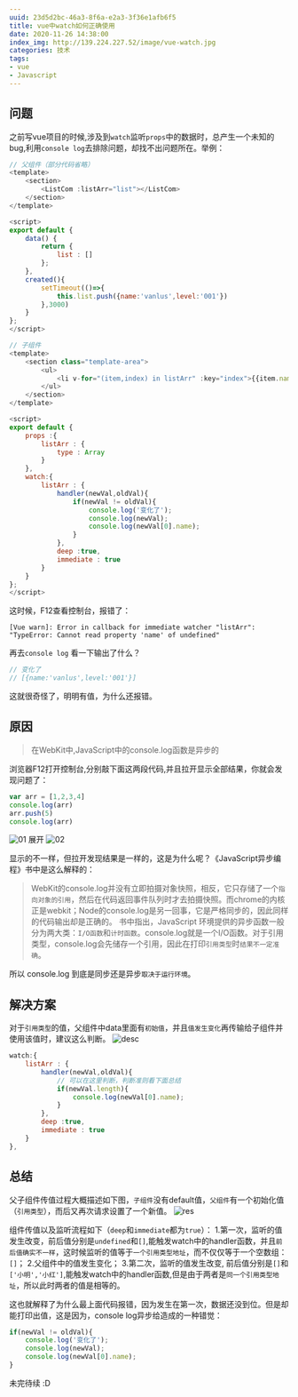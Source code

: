 ```yaml
---
uuid: 23d5d2bc-46a3-8f6a-e2a3-3f36e1afb6f5
title: vue中watch如何正确使用
date: 2020-11-26 14:38:00
index_img: http://139.224.227.52/image/vue-watch.jpg
categories: 技术
tags:
- vue
- Javascript
---
```

## 问题
之前写vue项目的时候,涉及到`watch`监听`props`中的数据时，总产生一个未知的bug,利用`console log`去排除问题，却找不出问题所在。举例：
``` js
// 父组件（部分代码省略）
<template>
    <section>
        <ListCom :listArr="list"></ListCom>
    </section>
</template>

<script>
export default {
    data() {
        return {
            list : []
        };
    },
    created(){
        setTimeout(()=>{
            this.list.push({name:'vanlus',level:'001'})
        },3000)
    }
};
</script>
```

``` js
// 子组件
<template>
    <section class="template-area">
        <ul>
            <li v-for="(item,index) in listArr" :key="index">{{item.name}}</li>
        </ul>
    </section>
</template>

<script>
export default {
    props :{
        listArr : {
            type : Array
        }
    },
    watch:{
        listArr : {
            handler(newVal,oldVal){
                if(newVal != oldVal){
                    console.log('变化了');
                    console.log(newVal);
                    console.log(newVal[0].name);
                }
            },
            deep :true,
            immediate : true
        }
    }
};
</script>
```
这时候，F12查看控制台，报错了：
```
[Vue warn]: Error in callback for immediate watcher "listArr": "TypeError: Cannot read property 'name' of undefined"
```
再去`console log` 看一下输出了什么？
``` js
// 变化了
// [{name:'vanlus',level:'001'}]
```
这就很奇怪了，明明有值，为什么还报错。

## 原因
> 在WebKit中,JavaScript中的console.log函数是异步的

浏览器F12打开控制台,分别敲下面这两段代码,并且拉开显示全部结果，你就会发现问题了：
``` js
var arr = [1,2,3,4]
console.log(arr)
arr.push(5)
console.log(arr)
```
![01](01.png)
展开
![02](02.jpg)

显示的不一样，但拉开发现结果是一样的，这是为什么呢？《JavaScript异步编程》书中是这么解释的：
> WebKit的console.log并没有立即拍摄对象快照，相反，它只存储了一个`指向对象的引用`，然后在代码返回事件队列时才去拍摄快照。而chrome的内核正是webkit；Node的console.log是另一回事，它是严格同步的，因此同样的代码输出却是正确的。
> 书中指出，JavaScript 环境提供的异步函数一般分为两大类：`I/O函数`和`计时函数`。console.log就是一个I/O函数。对于引用类型，console.log会先储存一个引用，因此在打印`引用类型`时`结果不一定准确`。

所以 console.log 到底是同步还是异步`取决于运行环境`。

## 解决方案
对于`引用类型`的值，父组件中data里面有`初始值`，并且`值发生变化`再传输给子组件并使用该值时，建议这么判断。
![desc](desc.jpg)
``` js
watch:{
    listArr : {
        handler(newVal,oldVal){
            // 可以在这里判断，判断准则看下面总结
            if(newVal.length){
                console.log(newVal[0].name);
            }
        },
        deep :true,
        immediate : true
    }
},
```
## 总结
父子组件传值过程大概描述如下图，`子组件`没有default值，`父组件`有一个初始化值（`引用类型`），而后又再次请求设置了一个新值。
![res](res.jpg)

组件传值以及监听流程如下（`deep`和`immediate`都为`true`）：
1.第一次，监听的值发生改变，前后值分别是`undefined`和`[]`,能触发watch中的handler函数，并且`前后值确实不一样`，这时候监听的值等于`一个引用类型地址`，而不仅仅等于一个空数组：`[]`；
2.父组件中的值发生变化；
3.第二次，监听的值发生改变, 前后值分别是`[]`和`['小明','小红']`,能触发watch中的handler函数,但是由于两者是`同一个引用类型地址`，所以此时两者的值是相等的。

这也就解释了为什么最上面代码报错，因为发生在第一次，数据还没到位。但是却能打印出值，这是因为，console log异步给造成的一种错觉：
``` js
if(newVal != oldVal){
    console.log('变化了');
    console.log(newVal);
    console.log(newVal[0].name);
}
```
未完待续 :D
